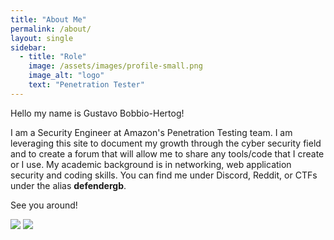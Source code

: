 ```yaml
---
title: "About Me"
permalink: /about/
layout: single
sidebar:
  - title: "Role"
    image: /assets/images/profile-small.png
    image_alt: "logo"
    text: "Penetration Tester"
---
```


Hello my name is Gustavo Bobbio-Hertog!

I am a Security Engineer at Amazon's Penetration Testing team. I am leveraging this site to document my growth through the cyber security field and to create a forum that will allow me to share any tools/code that I create or I use. My academic background is in networking, web application security and coding skills. You can find me under Discord, Reddit, or CTFs under the alias __defendergb__. 

See you around!

<a href='https://twitter.com/DefenderGB'><img src='https://img.shields.io/twitter/follow/defendergb?style=flat-square&label=@defendergb&color=black&logo=twitter&logoColor=white' style='width:auto !important;'/></a>
<a href='https://github.com/DefenderGB'><img src='https://img.shields.io/github/followers/DefenderGB?style=flat-square&label=DefenderGB&color=black&logo=github&logoColor=white' style='width:auto !important;'/></a><br/>
